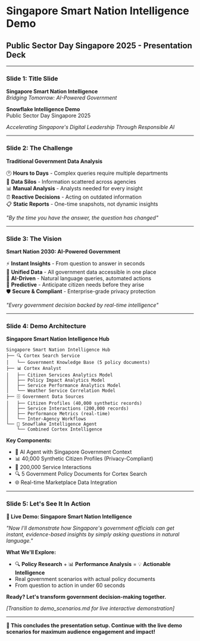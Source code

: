 # Singapore Smart Nation Intelligence Demo
## Public Sector Day Singapore 2025 - Presentation Deck

---

### Slide 1: Title Slide
**Singapore Smart Nation Intelligence**  
*Bridging Tomorrow: AI-Powered Government*

**Snowflake Intelligence Demo**  
Public Sector Day Singapore 2025

*Accelerating Singapore's Digital Leadership Through Responsible AI*

---

### Slide 2: The Challenge
**Traditional Government Data Analysis**

🕐 **Hours to Days** - Complex queries require multiple departments  
🏢 **Data Silos** - Information scattered across agencies  
📊 **Manual Analysis** - Analysts needed for every insight  
⏰ **Reactive Decisions** - Acting on outdated information  
📋 **Static Reports** - One-time snapshots, not dynamic insights

*"By the time you have the answer, the question has changed"*

---

### Slide 3: The Vision
**Smart Nation 2030: AI-Powered Government**

⚡ **Instant Insights** - From question to answer in seconds  
🔗 **Unified Data** - All government data accessible in one place  
🤖 **AI-Driven** - Natural language queries, automated actions  
🔮 **Predictive** - Anticipate citizen needs before they arise  
🛡️ **Secure & Compliant** - Enterprise-grade privacy protection

*"Every government decision backed by real-time intelligence"*

---

### Slide 4: Demo Architecture
**Singapore Smart Nation Intelligence Hub**

```
Singapore Smart Nation Intelligence Hub
├── 🔍 Cortex Search Service
│   └── Government Knowledge Base (5 policy documents)
├── 📊 Cortex Analyst 
│   ├── Citizen Services Analytics Model
│   ├── Policy Impact Analytics Model
│   ├── Service Performance Analytics Model
│   └── Weather Service Correlation Model
├── 🗄️ Government Data Sources
│   ├── Citizen Profiles (40,000 synthetic records)
│   ├── Service Interactions (200,000 records)
│   ├── Performance Metrics (real-time)
│   └── Inter-Agency Workflows
└── 🤖 Snowflake Intelligence Agent
    └── Combined Cortex Intelligence
```

**Key Components:**
- 🧠 AI Agent with Singapore Government Context
- 📊 40,000 Synthetic Citizen Profiles (Privacy-Compliant)
- 🔄 200,000 Service Interactions
- 🔍 5 Government Policy Documents for Cortex Search
- 🌐 Real-time Marketplace Data Integration

---

### Slide 5: Let's See It In Action

**🎯 Live Demo: Singapore Smart Nation Intelligence**

*"Now I'll demonstrate how Singapore's government officials can get instant, evidence-based insights by simply asking questions in natural language."*

**What We'll Explore:**
- 🔍 **Policy Research** + 📊 **Performance Analysis** = 💡 **Actionable Intelligence**
- Real government scenarios with actual policy documents
- From question to action in under 60 seconds

**Ready? Let's transform government decision-making together.**

*[Transition to demo_scenarios.md for live interactive demonstration]*

---

**🎯 This concludes the presentation setup. Continue with the live demo scenarios for maximum audience engagement and impact!**